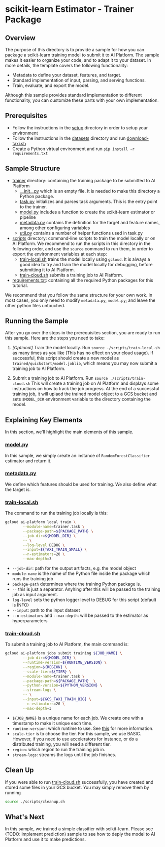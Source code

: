 # scikit-learn Estimator - Trainer Package

## Overview

The purpose of this directory is to provide a sample for how you can package a
scikit-learn training model to submit it to AI Platform. The sample makes it
easier to organize your code, and to adapt it to your dataset. In more details,
the template covers the following functionality:

*   Metadata to define your dataset, features, and target.
*   Standard implementation of input, parsing, and serving functions.
*   Train, evaluate, and export the model.

Although this sample provides standard implementation to different
functionality, you can customize these parts with your own implementation.

## Prerequisites

* Follow the instructions in the [setup](../../../../setup) directory in order to setup your environment
* Follow the instructions in the [datasets](../../../../datasets) directory and run [download-taxi.sh](../../../../datasets/download-taxi.sh)
* Create a Python virtual environment and run `pip install -r requirements.txt`

## Sample Structure

* [trainer](./trainer) directory: containing the training package to be submitted to AI Platform
  * [__init__py](./trainer/__init__.py) which is an empty file. It is needed to make this directory a Python package.
  * [task.py](trainer/task.py) initializes and parses task arguments. This is the entry point to the trainer.
  * [model.py](trainer/model.py) includes a function to create the scikit-learn estimator or pipeline
  * [metadata.py](trainer/metadata.py) contains the definition for the target and feature names, among other configuring variables 
  * [util.py](trainer/task.py) contains a number of helper functions used in task.py  
* [scripts](./scripts) directory: command-line scripts to train the model locally or on AI Platform.
  We recommend to run the scripts in this directory in the following order, and use
  the `source` command to run them, in order to export the environment variables at each step:
  * [train-local.sh](./scripts/train-local.sh) trains the model locally using `gcloud`. It is always a
  good idea to try and train the model locally for debugging, before submitting it to AI Platform.
  * [train-cloud.sh](./scripts/train-cloud.sh) submits a training job to AI Platform.
* [requirements.txt](requirements.txt): containing all the required Python packages for this tutorial.

We recommend that you follow the same structure for your own work. In most cases, you only need to 
modify `metadata.py`, `model.py`; and leave the other python files untouched.

## Running the Sample

After you go over the steps in the prerequisites section, you are ready to run this sample.
Here are the steps you need to take:

1. _[Optional]_ Train the model locally. Run `source ./scripts/train-local.sh` as many times as
you like (This has no effect on your cloud usage). If successful, this script should
create a new model as `trained/quickstart/model.joblib`, which means you may now submit a
training job to AI Platform.

2. Submit a training job to AI Platform. Run `source ./scripts/train-cloud.sh` This will create a 
training job on AI Platform and displays some instructions on how to track the job progress.
At the end of a successful training job, it will uplaod the trained model object to a GCS
bucket and sets `$MODEL_DIR` environment variable to the directory containing the model.

## Explaining Key Elements

In this section, we'll highlight the main elements of this sample.

### [model.py](trainer/model.py)

In this sample, we simply create an instance of `RandomForestClassifier` estimator and return it.


### [metadata.py](trainer/metadata.py)

We define which features should be used for training. We also define what the target is.

### [train-local.sh](./scripts/train-local.sh)

The command to run the training job locally is this:

```bash
gcloud ai-platform local train \
        --module-name=trainer.task \
        --package-path=${PACKAGE_PATH} \
        --job-dir=${MODEL_DIR} \
        -- \
        --log-level DEBUG \
        --input=${TAXI_TRAIN_SMALL} \
        --n-estimators=20 \
        --max-depth=3
```

* `--job-dir`: path for the output artifacts, e.g. the model object
* `module-name` is the name of the Python file inside the package which runs the training job
* `package-path` determines where the training Python package is.
* `--` this is just a separator. Anyhing after this will be passed to the training job as input argument.
* `log-level` sets the python logger level to DEBUG for this script (default is INFO)
* `--input`: path to the input dataset
* `--n-estimators` and `--max-depth`: will be passed to the estimator as hyperparameters


### [train-cloud.sh](./scripts/train-cloud.sh)

To submit a training job to AI Platform, the main command is:

```bash
gcloud ai-platform jobs submit training ${JOB_NAME} \
        --job-dir=${MODEL_DIR} \
        --runtime-version=${RUNTIME_VERSION} \
        --region=${REGION} \
        --scale-tier=${TIER} \
        --module-name=trainer.task \
        --package-path=${PACKAGE_PATH}  \
        --python-version=${PYTHON_VERSION} \
        --stream-logs \
        -- \
        --input=${GCS_TAXI_TRAIN_BIG} \
        --n-estimators=20 \
        --max-depth=3
```

* `${JOB_NAME}` is a unique name for each job. We create one with a timestamp to make it unique each time.
* `runtime-version`: which runtime to use. See [this](https://cloud.google.com/ml-engine/docs/tensorflow/runtime-version-list) for more information.
* `scale-tier` is to choose the tier. For this sample, we use BASIC. However, if you need
to use accelerators for instance, or do a distributed training, you will need a different tier.
* `region`: which region to run the training job in.
* `stream-logs`: streams the logs until the job finishes. 

## Clean Up
If you were able to run [train-cloud.sh](./scripts/train-cloud.sh) successfully, you have
created and stored some files in your GCS bucket. You may simply remove them by running

```bash
source ./scripts/cleanup.sh
```

## What's Next

In this sample, we trained a simple classifier with scikit-learn. Please see 
(TODO: implement prediction) sample to see how to deply the model to AI Platform 
and use it to make predictions.
